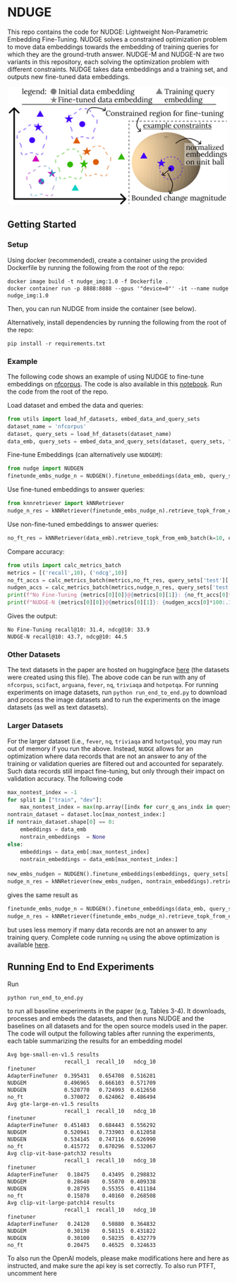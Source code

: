 # NDUGE
This repo contains the code for NUDGE: Lightweight Non-Parametric Embedding Fine-Tuning. NUDGE solves a constrained optimization problem to move data embeddings towards the embedding of training queries for which they are the ground-truth answer. NUDGE-M and NUDGE-N are two variants in this repository, each solving the optimization problem with different constraints. NUDGE takes data embeddings and a training set, and outputs new fine-tuned data embeddings.

<p align="center">
<img src="https://github.com/szeighami/nudge/blob/main/nudge_overview.jpg" width="500">
</p>

## Getting Started
### Setup
Using docker (recommended), create a container using the provided Dockerfile by running the following from the root of the repo:
```
docker image build -t nudge_img:1.0 -f Dockerfile .
docker container run -p 8888:8888 --gpus '"device=0"' -it --name nudge nudge_img:1.0
```
Then, you can run NUDGE from inside the container (see below).

Alternatively, install dependencies by running the following from the root of the repo:
```
pip install -r requirements.txt
```


### Example

The following code shows an example of using NUDGE to fine-tune embeddings on [nfcorpus](https://www.cl.uni-heidelberg.de/statnlpgroup/nfcorpus/). The code is also available in this [notebook](https://github.com/szeighami/nudge/blob/main/example.ipynb). Run the code from the root of the repo.

Load dataset and embed the data and queries:
```python
from utils import load_hf_datasets, embed_data_and_query_sets
dataset_name = 'nfcorpus'
dataset, query_sets = load_hf_datasets(dataset_name)
data_emb, query_sets = embed_data_and_query_sets(dataset, query_sets, "BAAI/bge-small-en-v1.5")
```
Fine-tune Embeddings (can alternatively use `NUDGEM`):
```python
from nudge import NUDGEN
finetunde_embs_nudge_n = NUDGEN().finetune_embeddings(data_emb, query_sets['train'], query_sets['dev'])
```
Use fine-tuned embeddings to answer queries:
```python
from knnretriever import kNNRetriever
nudge_n_res = kNNRetriever(finetunde_embs_nudge_n).retrieve_topk_from_emb_batch(k=10, q_embeds=query_sets['test']['q_embs'])
```
Use non-fine-tuned embeddings to answer queries:
```python
no_ft_res = kNNRetriever(data_emb).retrieve_topk_from_emb_batch(k=10, q_embeds=query_sets['test']['q_embs'])
```
Compare accuracy:
```python
from utils import calc_metrics_batch
metrics = [('recall',10), ('ndcg',10)]
no_ft_accs = calc_metrics_batch(metrics,no_ft_res, query_sets['test']['q_ans_indx'], query_sets['test']['q_ans_indx_rel'])
nudgen_accs = calc_metrics_batch(metrics,nudge_n_res, query_sets['test']['q_ans_indx'], query_sets['test']['q_ans_indx_rel'])
print(f"No Fine-Tuning {metrics[0][0]}@{metrics[0][1]}: {no_ft_accs[0]*100:.1f}, {metrics[1][0]}@{metrics[1][1]}: {no_ft_accs[1]*100:.1f}")
print(f"NUDGE-N {metrics[0][0]}@{metrics[0][1]}: {nudgen_accs[0]*100:.1f}, {metrics[1][0]}@{metrics[1][1]}: {nudgen_accs[1]*100:.1f}")
```
Gives the output:
```
No Fine-Tuning recall@10: 31.4, ndcg@10: 33.9
NUDGE-N recall@10: 43.7, ndcg@10: 44.5
```

### Other Datasets
The text datasets in the paper are hosted on huggingface [here](https://huggingface.co/sepz) (the datasets were created using this file). The above code can be run with any of `nfcorpus`, `scifact`, `arguana`, `fever`, `nq`, `triviaqa` and `hotpotqa`. For running experiments on image datasets, run `python run_end_to_end.py` to download and process the image datasets and to run the experiments on the image datasets (as well as text datasets).

### Larger Datasets
For the larger dataset (i.e., `fever`, `nq`, `triviaqa` and `hotpotqa`), you may run out of memory if you run the above. Instead, `NUDGE` allows for an optimization where data records that are not an answer to any of the training or validation queries are filtered out and accounted for separately. Such data records still impact fine-tuning, but only through their impact on validation accuracy. The following code
```python
max_nontest_index = -1
for split in ["train", "dev"]:
    max_nontest_index = max(np.array([indx for curr_q_ans_indx in query_sets[split]['q_ans_indx'] for indx in curr_q_ans_indx]).max()+1, max_nontest_index)
nontrain_dataset = dataset.loc[max_nontest_index:]
if nontrain_dataset.shape[0] == 0:
    embeddings = data_emb
    nontrain_embeddings  = None
else:
    embeddings = data_emb[:max_nontest_index]
    nontrain_embeddings = data_emb[max_nontest_index:]
    
new_embs_nudgen = NUDGEN().finetune_embeddings(embeddings, query_sets['train'], query_sets['dev'], (nontrain_embeddings, None))
nudge_n_res = kNNRetriever(new_embs_nudgen, nontrain_embeddings).retrieve_topk_from_emb_batch(k=10, q_embeds=query_sets['test']['q_embs'])
```
gives the same result as 
```python
finetunde_embs_nudge_n = NUDGEN().finetune_embeddings(data_emb, query_sets['train'], query_sets['dev'])
nudge_n_res = kNNRetriever(finetunde_embs_nudge_n).retrieve_topk_from_emb_batch(k=10, q_embeds=query_sets['test']['q_embs'])
```
but uses less memory if many data records are not an answer to any training query. Complete code running `nq` using the above optimization is available [here](https://github.com/szeighami/nudge/blob/main/example_large_datasets.ipynb).


## Running End to End Experiments
Run 
```
python run_end_to_end.py
```
to run all baseline experiments in the paper (e.g, Tables 3-4). It downloads, processes and embeds the datasets, and then runs NUDGE and the baselines on all datasets and for the open source models used in the paper. The code will output the following tables after running the experiments, each table summarizing the results for an embedding model

```
Avg bge-small-en-v1.5 results
                  recall_1  recall_10   ndcg_10
finetuner                                      
AdapterFineTuner  0.395431   0.654708  0.516281
NUDGEM            0.496965   0.666103  0.571709
NUDGEN            0.520770   0.724993  0.612650
no_ft             0.370072   0.624062  0.486494
Avg gte-large-en-v1.5 results
                  recall_1  recall_10   ndcg_10
finetuner                                      
AdapterFineTuner  0.451483   0.684443  0.556292
NUDGEM            0.520941   0.733903  0.612058
NUDGEN            0.534145   0.747116  0.626990
no_ft             0.415772   0.670296  0.532067
Avg clip-vit-base-patch32 results
                  recall_1  recall_10   ndcg_10
finetuner                                      
AdapterFineTuner   0.18475    0.43495  0.298832
NUDGEM             0.28640    0.55070  0.409338
NUDGEN             0.28795    0.55355  0.411184
no_ft              0.15870    0.40160  0.268508
Avg clip-vit-large-patch14 results
                  recall_1  recall_10   ndcg_10
finetuner                                      
AdapterFineTuner   0.24120    0.50880  0.364832
NUDGEM             0.30130    0.58115  0.431822
NUDGEN             0.30100    0.58235  0.432779
no_ft              0.20475    0.46525  0.324633
```
To also run the OpenAI models, please make modifications here and here as instructed, and make sure the api key is set correctly.  To also run PTFT, uncomment here
